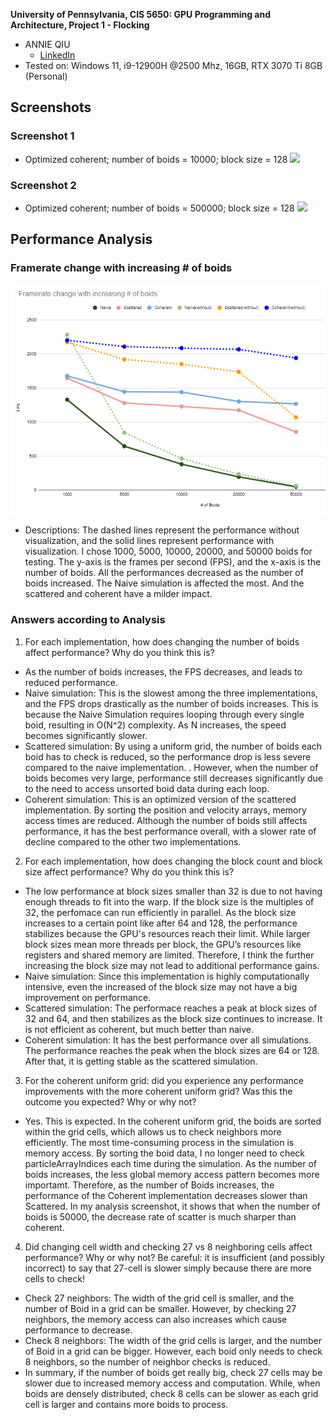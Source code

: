 **University of Pennsylvania, CIS 5650: GPU Programming and Architecture,
Project 1 - Flocking**

* ANNIE QIU
  * [LinkedIn](https://github.com/AnnieQiuuu/Project0-Getting-Started/blob/main/www.linkedin.com/in/annie-qiu-30531921a)
* Tested on: Windows 11, i9-12900H @2500 Mhz, 16GB, RTX 3070 Ti 8GB (Personal)

## Screenshots
### Screenshot 1
- Optimized coherent; number of boids = 10000; block size = 128
![](images/Coherent.gif)

### Screenshot 2
- Optimized coherent; number of boids = 500000; block size = 128
![](images/Coherent2.gif)

## Performance Analysis
### Framerate change with increasing # of boids
![](images/Boids.png)
- Descriptions: The dashed lines represent the performance without visualization, and the solid lines represent performance with visualization. I chose 1000, 5000, 10000, 20000, and 50000 boids for testing. The y-axis is the frames per second (FPS), and the x-axis is the number of boids. All the performances decreased as the number of boids increased. The Naive simulation is affected the most. And the scattered and coherent have a milder impact.



### Answers according to Analysis
1. For each implementation, how does changing the number of boids affect performance? Why do you think this is?
 -  As the number of boids increases, the FPS decreases, and leads to reduced performance.
 -  Naive simulation:  This is the slowest among the three implementations, and the FPS drops drastically as the number of boids increases. This is because the Naive Simulation requires looping through every single boid, resulting in O(N^2) complexity. As N increases, the speed becomes significantly slower.
 -  Scattered simulation:  By using a uniform grid, the number of boids each boid has to check is reduced, so the performance drop is less severe compared to the naive implementation. . However, when the number of boids becomes very large, performance still decreases significantly due to the need to access unsorted boid data during each loop.
 -  Coherent simulation: This is an optimized version of the scattered implementation. By sorting the position and velocity arrays, memory access times are reduced. Although the number of boids still affects performance, it has the best performance overall, with a slower rate of decline compared to the other two implementations.
2. For each implementation, how does changing the block count and block size affect performance? Why do you think this is?
 - The low performance at block sizes smaller than 32 is due to not having enough threads to fit into the warp. If the block size is the multiples of 32, the perfomace can run efficiently in parallel. As the block size increases to a certain point like after 64 and 128, the performance stabilizes because the GPU's resources reach their limit. While larger block sizes mean more threads per block, the GPU’s resources like registers and shared memory are limited. Therefore, I think the further increasing the block size may not lead to additional performance gains.
 - Naive simulation: Since this implementation is highly computationally intensive, even the increased of the block size may not have a big improvement on performance.
 - Scattered simulation: The performace reaches a peak at block sizes of 32 and 64, and then stabilizes as the block size continues to increase. It is not efficient as coherent, but much better than naive.
 - Coherent simulation:  It has the best performance over all simulations. The performance reaches the peak when the block sizes are 64 or 128. After that, it is getting stable as the scattered simulation.
3. For the coherent uniform grid: did you experience any performance improvements with the more coherent uniform grid? Was this the outcome you expected? Why or why not?
 - Yes. This is expected. In the coherent uniform grid, the boids are sorted within the grid cells, which allows us to check neighbors more efficiently. The most time-consuming process in the simulation is memory access. By sorting the boid data, I no longer need to check particleArrayIndices each time during the simulation. As the number of boids increases, the less global memory access pattern becomes more importamt. Therefore, as the number of Boids increases, the performance of the Coherent implementation decreases slower than Scattered. 
 In my analysis screenshot, it shows that when the number of boids is 50000, the decrease rate of scatter is much sharper than coherent.
4. Did changing cell width and checking 27 vs 8 neighboring cells affect performance? Why or why not? Be careful: it is insufficient (and possibly incorrect) to say that 27-cell is slower simply because there are more cells to check!
 - Check 27 neighbors: The width of the grid cell is smaller, and the number of Boid in a grid can be smaller. However, by checking 27 neighbors, the memory access can also increases which cause performance to decrease.
- Check 8 neighbors: The width of the grid cells is larger, and the number of Boid in a grid can be bigger. However, each boid only needs to check 8 neighbors, so the number of neighbor checks is reduced. 
- In summary, if the number of boids get really big, check 27 cells  may be slower due to increased memory access and computation. While, when boids are densely distributed, check 8 cells can be slower as each grid cell is larger and contains more boids to process.